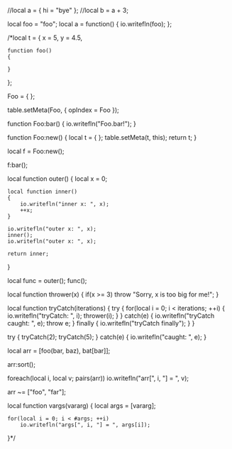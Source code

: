 //local a = { hi = "bye" };
//local b = a + 3;

local foo = "foo";
local a = function() { io.writefln(foo); };

/*local t =
{
	x = 5,
	y = 4.5,
	
	function foo()
	{

	}
};

Foo = { };

table.setMeta(Foo, { opIndex = Foo });

function Foo:bar()
{
	io.writefln("Foo.bar!");
}

function Foo:new()
{
	local t = { };
	table.setMeta(t, this);
	return t;
}

local f = Foo:new();

f:bar();

local function outer()
{
	local x = 0;

	local function inner()
	{	
		io.writefln("inner x: ", x);
		++x;
	}

	io.writefln("outer x: ", x);
	inner();
	io.writefln("outer x: ", x);

	return inner;
}

local func = outer();
func();

local function thrower(x)
{
	if(x >= 3)
		throw "Sorry, x is too big for me!";
}

local function tryCatch(iterations)
{
	try
	{
		for(local i = 0; i < iterations; ++i)
		{
			io.writefln("tryCatch: ", i);
			thrower(i);
		}
	}
	catch(e)
	{
		io.writefln("tryCatch caught: ", e);
		throw e;
	}
	finally
	{
		io.writefln("tryCatch finally");
	}
}

try
{
	tryCatch(2);
	tryCatch(5);
}
catch(e)
{
	io.writefln("caught: ", e);
}

local arr = [foo(bar, baz), bat[bar]];

arr:sort();

foreach(local i, local v; pairs(arr))
	io.writefln("arr[", i, "] = ", v);

arr ~= ["foo", "far"];

local function vargs(vararg)
{
	local args = [vararg];

	for(local i = 0; i < #args; ++i)
		io.writefln("args[", i, "] = ", args[i]);
}*/